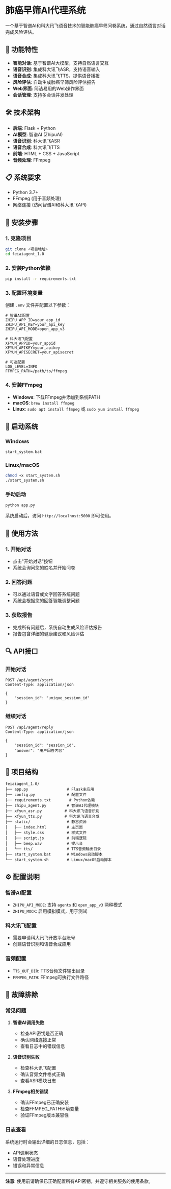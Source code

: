 # 肺癌早筛AI代理系统

一个基于智谱AI和科大讯飞语音技术的智能肺癌早筛问卷系统，通过自然语言对话完成风险评估。

## 🚀 功能特性

- **智能对话**: 基于智谱AI大模型，支持自然语言交互
- **语音识别**: 集成科大讯飞ASR，支持语音输入
- **语音合成**: 集成科大讯飞TTS，提供语音播报
- **风险评估**: 自动生成肺癌早筛风险评估报告
- **Web界面**: 简洁易用的Web操作界面
- **会话管理**: 支持多会话并发处理

## 🛠️ 技术架构

- **后端**: Flask + Python
- **AI模型**: 智谱AI (ZhipuAI)
- **语音识别**: 科大讯飞ASR
- **语音合成**: 科大讯飞TTS
- **前端**: HTML + CSS + JavaScript
- **音频处理**: FFmpeg

## 📋 系统要求

- Python 3.7+
- FFmpeg (用于音频处理)
- 网络连接 (访问智谱AI和科大讯飞API)

## 🔧 安装步骤

### 1. 克隆项目
```bash
git clone <项目地址>
cd feiaiagent_1.0
```

### 2. 安装Python依赖
```bash
pip install -r requirements.txt
```

### 3. 配置环境变量
创建 `.env` 文件并配置以下参数：

```env
# 智谱AI配置
ZHIPU_APP_ID=your_app_id
ZHIPU_API_KEY=your_api_key
ZHIPU_API_MODE=open_app_v3

# 科大讯飞配置
XFYUN_APPID=your_appid
XFYUN_APIKEY=your_apikey
XFYUN_APISECRET=your_apisecret

# 可选配置
LOG_LEVEL=INFO
FFMPEG_PATH=/path/to/ffmpeg
```

### 4. 安装FFmpeg
- **Windows**: 下载FFmpeg并添加到系统PATH
- **macOS**: `brew install ffmpeg`
- **Linux**: `sudo apt install ffmpeg` 或 `sudo yum install ffmpeg`

## 🚀 启动系统

### Windows
```bash
start_system.bat
```

### Linux/macOS
```bash
chmod +x start_system.sh
./start_system.sh
```

### 手动启动
```bash
python app.py
```

系统启动后，访问 `http://localhost:5000` 即可使用。

## 📱 使用方法

### 1. 开始对话
- 点击"开始对话"按钮
- 系统会询问您的姓名并开始问卷

### 2. 回答问题
- 可以通过语音或文字回答系统问题
- 系统会根据您的回答智能调整问题

### 3. 获取报告
- 完成所有问题后，系统自动生成风险评估报告
- 报告包含详细的健康建议和风险评估

## 🔍 API接口

### 开始对话
```http
POST /api/agent/start
Content-Type: application/json

{
    "session_id": "unique_session_id"
}
```

### 继续对话
```http
POST /api/agent/reply
Content-Type: application/json

{
    "session_id": "session_id",
    "answer": "用户回答内容"
}
```

## 📁 项目结构

```
feiaiagent_1.0/
├── app.py                 # Flask主应用
├── config.py              # 配置文件
├── requirements.txt        # Python依赖
├── zhipu_agent.py         # 智谱AI代理模块
├── xfyun_asr.py          # 科大讯飞语音识别
├── xfyun_tts.py          # 科大讯飞语音合成
├── static/                # 静态资源
│   ├── index.html         # 主页面
│   ├── style.css          # 样式文件
│   ├── script.js          # 前端逻辑
│   ├── beep.wav           # 提示音
│   └── tts/               # TTS音频输出目录
├── start_system.bat       # Windows启动脚本
└── start_system.sh        # Linux/macOS启动脚本
```

## ⚙️ 配置说明

### 智谱AI配置
- `ZHIPU_API_MODE`: 支持 `agents` 和 `open_app_v3` 两种模式
- `ZHIPU_MOCK`: 启用模拟模式，用于测试

### 科大讯飞配置
- 需要申请科大讯飞开放平台账号
- 创建语音识别和语音合成应用

### 音频配置
- `TTS_OUT_DIR`: TTS音频文件输出目录
- `FFMPEG_PATH`: FFmpeg可执行文件路径

## 🐛 故障排除

### 常见问题

1. **智谱AI调用失败**
   - 检查API密钥是否正确
   - 确认网络连接正常
   - 查看日志中的错误信息

2. **语音识别失败**
   - 检查科大讯飞配置
   - 确认音频文件格式正确
   - 查看ASR模块日志

3. **FFmpeg相关错误**
   - 确认FFmpeg已正确安装
   - 检查FFMPEG_PATH环境变量
   - 验证FFmpeg版本兼容性

### 日志查看
系统运行时会输出详细的日志信息，包括：
- API调用状态
- 语音处理进度
- 错误和异常信息

---

**注意**: 使用前请确保已正确配置所有API密钥，并遵守相关服务的使用条款。
